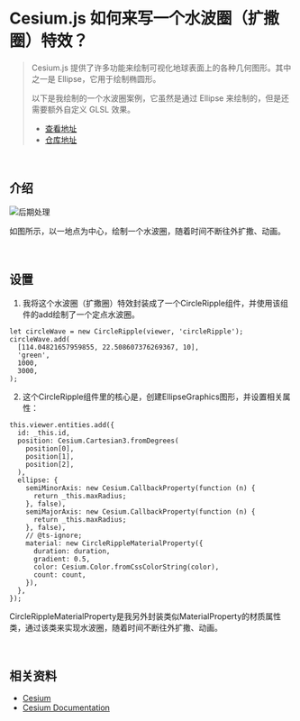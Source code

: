 # Cesium.js 如何来写一个水波圈（扩撒圈）特效？

> Cesium.js 提供了许多功能来绘制可视化地球表面上的各种几何图形。其中之一是 Ellipse，它用于绘制椭圆形。
>
> 以下是我绘制的一个水波圈案例，它虽然是通过 Ellipse 来绘制的，但是还需要额外自定义 GLSL 效果。
>
> - [查看地址](https://cesium-flowing-line.vercel.app/)
> - [仓库地址](https://github.com/WaterSeeding/CesiumFlowingLine)

<br />

## 介绍

![后期处理](<./md/Cesium.js如何来写一个水波圈(扩撒圈)特效？/1.gif>)

如图所示，以一地点为中心，绘制一个水波圈，随着时间不断往外扩撒、动画。

<br />

## 设置

1. 我将这个水波圈（扩撒圈）特效封装成了一个CircleRipple组件，并使用该组件的add绘制了一个定点水波圈。

```tsx
let circleWave = new CircleRipple(viewer, 'circleRipple');
circleWave.add(
  [114.04821657959855, 22.508607376269367, 10],
  'green',
  1000,
  3000,
);
```

2. 这个CircleRipple组件里的核心是，创建EllipseGraphics图形，并设置相关属性：

```tsx
this.viewer.entities.add({
  id: _this.id,
  position: Cesium.Cartesian3.fromDegrees(
    position[0],
    position[1],
    position[2],
  ),
  ellipse: {
    semiMinorAxis: new Cesium.CallbackProperty(function (n) {
      return _this.maxRadius;
    }, false),
    semiMajorAxis: new Cesium.CallbackProperty(function (n) {
      return _this.maxRadius;
    }, false),
    // @ts-ignore;
    material: new CircleRippleMaterialProperty({
      duration: duration,
      gradient: 0.5,
      color: Cesium.Color.fromCssColorString(color),
      count: count,
    }),
  },
});
```

CircleRippleMaterialProperty是我另外封装类似MaterialProperty的材质属性类，通过该类来实现水波圈，随着时间不断往外扩撒、动画。

<br />

## 相关资料

- [Cesium](https://cesium.com/)
- [Cesium Documentation](https://cesium.com/docs/)
